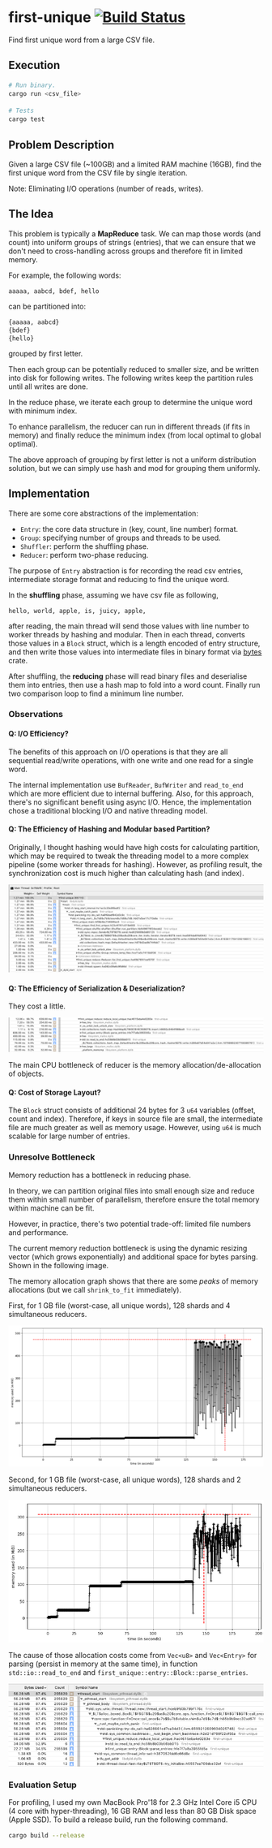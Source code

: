 # first-unique [![Build Status](https://travis-ci.com/tz70s/first-unique.svg?token=q2MTgdyCTSXkarGyJWZp&branch=master)](https://travis-ci.com/tz70s/first-unique)
Find first unique word from a large CSV file.

## Execution

```bash
# Run binary.
cargo run <csv_file>

# Tests
cargo test
```

## Problem Description

Given a large CSV file (~100GB) and a limited RAM machine (16GB), find the first unique word from the CSV file by single iteration.

Note: Eliminating I/O operations (number of reads, writes).

## The Idea

This problem is typically a **MapReduce** task.
We can map those words (and count) into uniform groups of strings (entries),
that we can ensure that we don't need to cross-handling across groups and therefore fit in limited memory.

For example, the following words:

```
aaaaa, aabcd, bdef, hello
```

can be partitioned into:

```
{aaaaa, aabcd}
{bdef}
{hello}
```

grouped by first letter.

Then each group can be potentially reduced to smaller size, and be written into disk for following writes.
The following writes keep the partition rules until all writes are done.

In the reduce phase,
we iterate each group to determine the unique word with minimum index.

To enhance parallelism,
the reducer can run in different threads (if fits in memory) and finally reduce the minimum index (from local optimal to global optimal).

The above approach of grouping by first letter is not a uniform distribution solution, but we can simply use hash and mod for grouping them uniformly.

## Implementation

There are some core abstractions of the implementation:

* `Entry`: the core data structure in (key, count, line number) format.
* `Group`: specifying number of groups and threads to be used.
* `Shuffler`: perform the shuffling phase.
* `Reducer`: perform two-phase reducing.

The purpose of `Entry` abstraction is for recording the read csv entries, intermediate storage format and reducing to find the unique word.

In the **shuffling** phase, assuming we have csv file as following,

```csv
hello, world, apple, is, juicy, apple,
```

after reading, the main thread will send those values with line number to worker threads by hashing and modular.
Then in each thread, converts those values in a `Block` struct, which is a length encoded of entry structure,
and then write those values into intermediate files in binary format via [bytes](https://docs.rs/crate/bytes/0.4.12) crate.

After shuffling, the **reducing** phase will read binary files and deserialise them into entries, then use a hash map to fold into a word count.
Finally run two comparison loop to find a minimum line number.

### Observations

#### Q: I/O Efficiency?

The benefits of this approach on I/O operations is that they are all sequential read/write operations,
with one write and one read for a single word.

The internal implementation use `BufReader`, `BufWriter` and `read_to_end` which are more efficient due to internal buffering.
Also, for this approach, there's no significant benefit using async I/O. Hence, the implementation chose a traditional blocking I/O and native threading model.

#### Q: The Efficiency of Hashing and Modular based Partition?

Originally, I thought hashing would have high costs for calculating partition,
which may be required to tweak the threading model to a more complex pipeline (some worker threads for hashing).
However, as profiling result, the synchronization cost is much higher than calculating hash (and index).

![call stack of shuffler](https://github.com/tz70s/first-unique/blob/master/images/callstack_shuffle.png)

#### Q: The Efficiency of Serialization & Deserialization?

They cost a little.

![call stack of reducer](https://github.com/tz70s/first-unique/blob/master/images/callstack_reduce.png)

The main CPU bottleneck of reducer is the memory allocation/de-allocation of objects.

#### Q: Cost of Storage Layout?

The `Block` struct consists of additional 24 bytes for 3 `u64` variables (offset, count and index).
Therefore, if keys in source file are small, the intermediate file are much greater as well as memory usage.
However, using `u64` is much scalable for large number of entries.

### Unresolve Bottleneck

Memory reduction has a bottleneck in reducing phase.

In theory, we can partition original files into small enough size and reduce them within small number of parallelism,
therefore ensure the total memory within machine can be fit.

However, in practice, there's two potential trade-off: limited file numbers and performance.

The current memory reduction bottleneck is using the dynamic resizing vector (which grows exponentially)
and additional space for bytes parsing. Shown in the following image.

The memory allocation graph shows that there are some _peaks_ of memory allocations (but we call `shrink_to_fit` immediately).

First, for 1 GB file (worst-case, all unique words), 128 shards and 4 simultaneous reducers.

![](https://github.com/tz70s/first-unique/blob/master/images/file_1g_128_shard_4_reducer.png)

Second, for 1 GB file (worst-case, all unique words), 128 shards and 2 simultaneous reducers.

![](https://github.com/tz70s/first-unique/blob/master/images/file_1g_128_shard_2_reducer.png)

The cause of those allocation costs come from `Vec<u8>` and `Vec<Entry>` for parsing (persist in memory at the same time),
in function `std::io::read_to_end` and `first_unique::entry::Block::parse_entries`.

![](https://github.com/tz70s/first-unique/blob/master/images/callstack_mem.png)

### Evaluation Setup

For profiling, I used my own MacBook Pro'18 for 2.3 GHz Intel Core i5 CPU (4 core with hyper-threading), 16 GB RAM and less than 80 GB Disk space (Apple SSD).
To build a release build, run the following command.

```bash
cargo build --release
```
